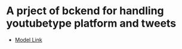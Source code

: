 # A prject of bckend for handling youtubetype platform and tweets

- [Model Link](https://app.eraser.io/workspace/YtPqZ1VogxGy1jzIDkzj)